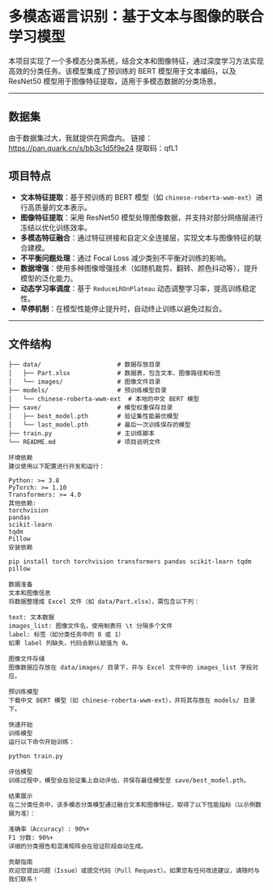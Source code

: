# 多模态谣言识别：基于文本与图像的联合学习模型

本项目实现了一个多模态分类系统，结合文本和图像特征，通过深度学习方法实现高效的分类任务。该模型集成了预训练的 BERT 模型用于文本编码，以及 ResNet50 模型用于图像特征提取，适用于多模态数据的分类场景。

---

## 数据集

由于数据集过大，我就提供在网盘内。
链接：https://pan.quark.cn/s/bb3c1d5f9e24
提取码：qfL1


## 项目特点

- **文本特征提取**：基于预训练的 BERT 模型（如 `chinese-roberta-wwm-ext`）进行高质量的文本表示。
- **图像特征提取**：采用 ResNet50 模型处理图像数据，并支持对部分网络层进行冻结以优化训练效率。
- **多模态特征融合**：通过特征拼接和自定义全连接层，实现文本与图像特征的联合建模。
- **不平衡问题处理**：通过 Focal Loss 减少类别不平衡对训练的影响。
- **数据增强**：使用多种图像增强技术（如随机裁剪、翻转、颜色抖动等），提升模型的泛化能力。
- **动态学习率调度**：基于 `ReduceLROnPlateau` 动态调整学习率，提高训练稳定性。
- **早停机制**：在模型性能停止提升时，自动终止训练以避免过拟合。

---

## 文件结构

```plaintext
├── data/                     # 数据存放目录
│   ├── Part.xlsx             # 数据表，包含文本、图像路径和标签
│   └── images/               # 图像文件目录
├── models/                   # 预训练模型目录
│   └── chinese-roberta-wwm-ext  # 本地的中文 BERT 模型
├── save/                     # 模型权重保存目录
│   ├── best_model.pth        # 验证集性能最优模型
│   └── last_model.pth        # 最后一次训练保存的模型
├── train.py                  # 主训练脚本
└── README.md                 # 项目说明文件

环境依赖
建议使用以下配置进行开发和运行：

Python: >= 3.8
PyTorch: >= 1.10
Transformers: >= 4.0
其他依赖:
torchvision
pandas
scikit-learn
tqdm
Pillow
安装依赖

pip install torch torchvision transformers pandas scikit-learn tqdm pillow

数据准备
文本和图像信息
将数据整理成 Excel 文件（如 data/Part.xlsx），需包含以下列：

text: 文本数据
images_list: 图像文件名，使用制表符 \t 分隔多个文件
label: 标签（如分类任务中的 0 或 1）
如果 label 列缺失，代码会默认赋值为 0。

图像文件存储
图像数据应存放在 data/images/ 目录下，并与 Excel 文件中的 images_list 字段对应。

预训练模型
下载中文 BERT 模型（如 chinese-roberta-wwm-ext），并将其存放在 models/ 目录下。

快速开始
训练模型
运行以下命令开始训练：

python train.py

评估模型
训练过程中，模型会在验证集上自动评估，并保存最佳模型至 save/best_model.pth。

结果展示
在二分类任务中，该多模态分类模型通过融合文本和图像特征，取得了以下性能指标（以示例数据为准）：

准确率（Accuracy）: 90%+
F1 分数: 90%+
详细的分类报告和混淆矩阵会在验证阶段自动生成。

贡献指南
欢迎您提出问题（Issue）或提交代码（Pull Request）。如果您有任何改进建议，请随时与我们联系！
